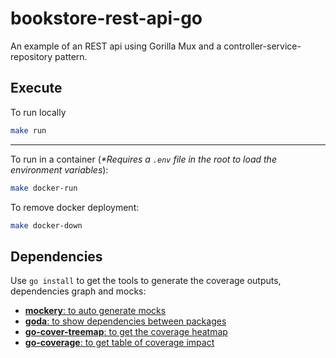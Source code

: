 # bookstore-rest-api-go

An example of an REST api using Gorilla Mux and a controller-service-repository pattern.

## Execute

To run locally

```sh
make run
```

---

To run in a container (_*Requires a `.env` file in the root to load the environment variables_):

```sh
make docker-run
```

To remove docker deployment:

```sh
make docker-down
```

## Dependencies

Use `go install` to get the tools to generate the coverage outputs, dependencies graph and mocks:

- [**mockery**: to auto generate mocks](https://github.com/vektra/mockery)
- [**goda**: to show dependencies between packages](https://github.com/loov/goda)
- [**go-cover-treemap**: to get the coverage heatmap](https://github.com/nikolaydubina/go-cover-treemap)
- [**go-coverage**: to get table of coverage impact](https://github.com/gojek/go-coverage)
